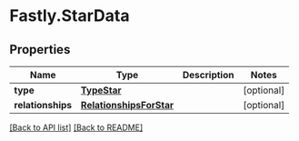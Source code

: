 # Fastly.StarData

## Properties

Name | Type | Description | Notes
------------ | ------------- | ------------- | -------------
**type** | [**TypeStar**](TypeStar.md) |  | [optional] 
**relationships** | [**RelationshipsForStar**](RelationshipsForStar.md) |  | [optional] 


[[Back to API list]](../../README.md#endpoints) [[Back to README]](../../README.md)
